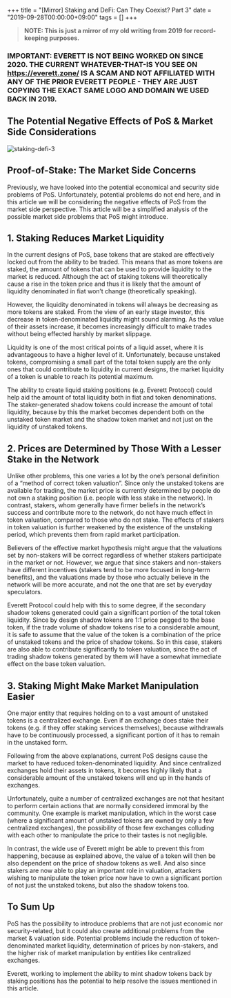 +++
title = "[Mirror] Staking and DeFi: Can They Coexist? Part 3"
date = "2019-09-28T00:00:00+09:00"
tags = []
+++

> **NOTE: This is just a mirror of my old writing from 2019 for record-keeping purposes.**

### IMPORTANT: EVERETT IS NOT BEING WORKED ON SINCE 2020. THE CURRENT WHATEVER-THAT-IS YOU SEE ON https://everett.zone/ IS A SCAM AND NOT AFFILIATED WITH ANY OF THE PRIOR EVERETT PEOPLE - THEY ARE JUST COPYING THE EXACT SAME LOGO AND DOMAIN WE USED BACK IN 2019. 

## The Potential Negative Effects of PoS & Market Side Considerations

![staking-defi-3](/images/mirror-staking-defi-3/staking-defi-3-1.png)

## Proof-of-Stake: The Market Side Concerns
Previously, we have looked into the potential economical and security side problems of PoS. Unfortunately, potential problems do not end here, and in this article we will be considering the negative effects of PoS from the market side perspective. This article will be a simplified analysis of the possible market side problems that PoS might introduce.

## 1. Staking Reduces Market Liquidity
In the current designs of PoS, base tokens that are staked are effectively locked out from the ability to be traded. This means that as more tokens are staked, the amount of tokens that can be used to provide liquidity to the market is reduced. Although the act of staking tokens will theoretically cause a rise in the token price and thus it is likely that the amount of liquidity denominated in fiat won’t change (theoretically speaking).

However, the liquidity denominated in tokens will always be decreasing as more tokens are staked. From the view of an early stage investor, this decrease in token-denominated liquidity might sound alarming. As the value of their assets increase, it becomes increasingly difficult to make trades without being effected harshly by market slippage.

Liquidity is one of the most critical points of a liquid asset, where it is advantageous to have a higher level of it. Unfortunately, because unstaked tokens, compromising a small part of the total token supply are the only ones that could contribute to liquidity in current designs, the market liquidity of a token is unable to reach its potential maximum.

The ability to create liquid staking positions (e.g. Everett Protocol) could help aid the amount of total liquidity both in fiat and token denominations. The staker-generated shadow tokens could increase the amount of total liquidity, because by this the market becomes dependent both on the unstaked token market and the shadow token market and not just on the liquidity of unstaked tokens.

## 2. Prices are Determined by Those With a Lesser Stake in the Network
Unlike other problems, this one varies a lot by the one’s personal definition of a “method of correct token valuation”. Since only the unstaked tokens are available for trading, the market price is currently determined by people do not own a staking position (i.e. people with less stake in the network). In contrast, stakers, whom generally have firmer beliefs in the network’s success and contribute more to the network, do not have much effect in token valuation, compared to those who do not stake. The effects of stakers in token valuation is further weakened by the existence of the unstaking period, which prevents them from rapid market participation.

Believers of the effective market hypothesis might argue that the valuations set by non-stakers will be correct regardless of whether stakers participate in the market or not. However, we argue that since stakers and non-stakers have different incentives (stakers tend to be more focused in long-term benefits), and the valuations made by those who actually believe in the network will be more accurate, and not the one that are set by everyday speculators.

Everett Protocol could help with this to some degree, if the secondary shadow tokens generated could gain a significant portion of the total token liquidity. Since by design shadow tokens are 1:1 price pegged to the base token, if the trade volume of shadow tokens rise to a considerable amount, it is safe to assume that the value of the token is a combination of the price of unstaked tokens and the price of shadow tokens. So in this case, stakers are also able to contribute significantly to token valuation, since the act of trading shadow tokens generated by them will have a somewhat immediate effect on the base token valuation.

## 3. Staking Might Make Market Manipulation Easier
One major entity that requires holding on to a vast amount of unstaked tokens is a centralized exchange. Even if an exchange does stake their tokens (e.g. if they offer staking services themselves), because withdrawals have to be continuously processed, a significant portion of it has to remain in the unstaked form.

Following from the above explanations, current PoS designs cause the market to have reduced token-denominated liquidity. And since centralized exchanges hold their assets in tokens, it becomes highly likely that a considerable amount of the unstaked tokens will end up in the hands of exchanges.

Unfortunately, quite a number of centralized exchanges are not that hesitant to perform certain actions that are normally considered immoral by the community. One example is market manipulation, which in the worst case (where a significant amount of unstaked tokens are owned by only a few centralized exchanges), the possibility of those few exchanges colluding with each other to manipulate the price to their tastes is not negligible.

In contrast, the wide use of Everett might be able to prevent this from happening, because as explained above, the value of a token will then be also dependent on the price of shadow tokens as well. And also since stakers are now able to play an important role in valuation, attackers wishing to manipulate the token price now have to own a significant portion of not just the unstaked tokens, but also the shadow tokens too.

## To Sum Up
PoS has the possibility to introduce problems that are not just economic nor security-related, but it could also create additional problems from the market & valuation side. Potential problems include the reduction of token-denominated market liquidity, determination of prices by non-stakers, and the higher risk of market manipulation by entities like centralized exchanges.

Everett, working to implement the ability to mint shadow tokens back by staking positions has the potential to help resolve the issues mentioned in this article.